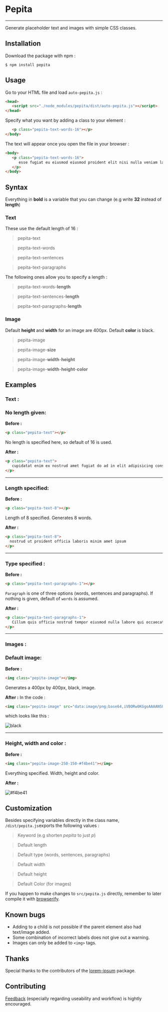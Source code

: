 # Pepita
----

Generate placeholder text and images with simple CSS classes.

## Installation

Download the package with npm :

``` console
$ npm install pepita
```


## Usage
Go to your HTML file and load `auto-pepita.js` :
``` html
<head>
   <script src="./node_modules/pepita/dist/auto-pepita.js"></script>
</head>
```

Specify what you want by adding a class to your element :
``` html <body>
   <p class="pepita-text-words-16"></p>
</body>
```

The text will appear once you open the file in your browser :
``` html
<body>
   <p class="pepita-text-words-16">
      esse fugiat eu eiusmod eiusmod proident elit nisi nulla veniam laboris labore ipsum ullamco elit irure
   </p>
</body>
```

## Syntax

Everything in **bold** is a variable that you can change (e.g write **32** instead of **length**)

### Text

These use the default length of 16 :

>pepita-text

>pepita-text-words

>pepita-text-sentences

>pepita-text-paragraphs

The following ones allow you to specify a length :

>pepita-text-words-**length**

>pepita-text-sentences-**length**

>pepita-text-paragraphs-**length**

### Image

Default **height** and **width** for an image are 400px. Default **color** is black.

>pepita-image

>pepita-image-**size**

>pepita-image-**width**-**height**

>pepita-image-**width**-**height**-**color**

## Examples
### Text :

### No length given:


**Before :**

``` html
<p class="pepita-text"></p>
```

No length is specified here, so default of 16 is used.

**After :**
``` html
<p class="pepita-text">
   cupidatat enim ex nostrud amet fugiat do ad in elit adipisicing consequat anim nisi veniam nisi
</p>
```

----

### Length specified:

**Before :**
``` html
<p class="pepita-text-8"></p>
```

Length of 8 specified. Generates 8 words.


**After :**
``` html
<p class="pepita-text-8">
  nostrud ut proident officia laboris minim amet ipsum
</p>
```

----

### Type specified :

**Before :**
``` html
<p class="pepita-text-paragraphs-1"></p>
```

`Paragraph` is one of three options (words, sentences and paragraphs). If nothing is given, default of `words` is assumed.


**After :**
``` html
<p class="pepita-text-paragraphs-1">
   Cillum quis officia nostrud tempor eiusmod nulla labore qui occaecat. Officia mollit quis excepteur velit magna qui officia cupidatat duis. Nisi anim pariatur exercitation quis aute. Nisi nostrud ea magna nostrud ea labore irure sint sint nostrud voluptate qui. Aliqua quis id anim sunt commodo. Officia incididunt do nulla ullamco laborum ex voluptate eu excepteur aliqua. Minim Lorem qui nisi officia esse adipisicing laborum cupidatat occaecat dolor mollit sit veniam aliqua.
</p>
```

----

### Images :

### Default image:

**Before :**
``` html
<img class="pepita-image"></img>
```

Generates a 400px by 400px, black, image.

**After :**
In the code :

``` html
<img class="pepita-image" src="data:image/png;base64,iVBORw0KGgoAAAANSUhEUgAAAZAAAAGQCAYAAACAvzbMAAAOGUlEQVR4Xu3VsQ0AIAwEsWT/oUFiA642NWmsl25n5oxHgAABAgQ+BVZAPsV8J0CAAIEnIC"></img>
```

which looks like this :

![](https://user-images.githubusercontent.com/24259317/74566053-e3817680-4f72-11ea-944e-27777e70c53b.png "black")

----

### Height, width and color :

**Before :**
``` html
<img class="pepita-image-250-150-#f4be41"></img>
```

Everything specified. Width, height and color.

**After :**

![](https://user-images.githubusercontent.com/24259317/74566056-e41a0d00-4f72-11ea-9803-03554c699130.png "#f4be41")

## Customization

Besides specifying variables directly in the class name, `/dist/pepita.js`exports the following values :

>Keyword (e.g shorten *pepita* to just *p*)

>Default length

>Default type (words, sentences, paragraphs)

>Default width

>Default height

>Default Color (for images)

If you happen to make changes to `src/pepita.js` directly, remember to later compile it with [browserify](http://browserify.org/).

## Known bugs
* Adding to a child  is not possible if the parent element also had text/image added.
* Some combination of incorrect labels does not give out a warning.
* Images can only be added to `<img>` tags.

## Thanks
Special thanks to the contributors of the [lorem-ipsum](https://www.npmjs.com/package/lorem-ipsum) package.

## Contributing
[Feedback](../../issues) (especially regarding useability and workflow) is hightly encouraged.
